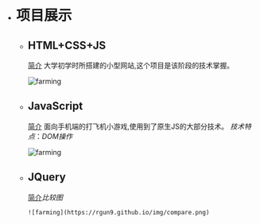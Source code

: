 + # 项目展示
    + ## HTML+CSS+JS
       [简介]: https://rgun9.github.io/farming "种地项目"
        [简介] 大学初学时所搭建的小型网站,这个项目是该阶段的技术掌握。

        ![farming](https://rgun9.github.io/img/farming.png)
        
    + ## JavaScript
         [简介]: https://rgun9.github.io/plan "面向手机端的打飞机小游戏"
         [简介] 面向手机端的打飞机小游戏,使用到了原生JS的大部分技术。
        *技术特点*：*DOM操作*

        ![farming](https://rgun9.github.io/img/plan.png)

    + ## JQuery
        [简介]:https://rgun9.github.io/jq/compare "比较图"
        [简介]*比较图*

          ![farming](https://rgun9.github.io/img/compare.png)